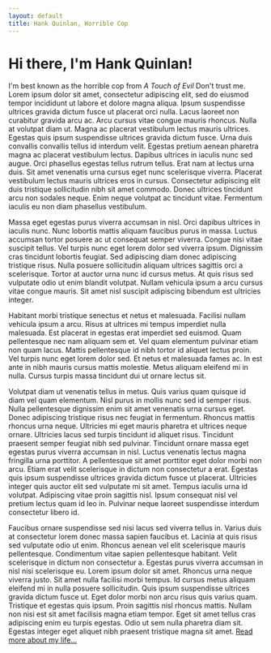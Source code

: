 ```yaml
---
layout: default
title: Hank Quinlan, Horrible Cop
---
```


<h1>Hi there, I'm Hank Quinlan!</h1>
<p>I'm best known as the horrible cop from <em>A Touch of Evil</em> Don't trust me. 
  Lorem ipsum dolor sit amet, consectetur adipiscing elit, sed do eiusmod tempor incididunt ut labore et dolore magna aliqua. Ipsum suspendisse ultrices gravida dictum fusce ut placerat orci nulla. Lacus laoreet non curabitur gravida arcu ac. Arcu cursus vitae congue mauris rhoncus. Nulla at volutpat diam ut. Magna ac placerat vestibulum lectus mauris ultrices. Egestas quis ipsum suspendisse ultrices gravida dictum fusce. Urna duis convallis convallis tellus id interdum velit. Egestas pretium aenean pharetra magna ac placerat vestibulum lectus. Dapibus ultrices in iaculis nunc sed augue. Orci phasellus egestas tellus rutrum tellus. Erat nam at lectus urna duis. Sit amet venenatis urna cursus eget nunc scelerisque viverra. Placerat vestibulum lectus mauris ultrices eros in cursus. Consectetur adipiscing elit duis tristique sollicitudin nibh sit amet commodo. Donec ultrices tincidunt arcu non sodales neque. Enim neque volutpat ac tincidunt vitae. Fermentum iaculis eu non diam phasellus vestibulum.

Massa eget egestas purus viverra accumsan in nisl. Orci dapibus ultrices in iaculis nunc. Nunc lobortis mattis aliquam faucibus purus in massa. Luctus accumsan tortor posuere ac ut consequat semper viverra. Congue nisi vitae suscipit tellus. Vel turpis nunc eget lorem dolor sed viverra ipsum. Dignissim cras tincidunt lobortis feugiat. Sed adipiscing diam donec adipiscing tristique risus. Nulla posuere sollicitudin aliquam ultrices sagittis orci a scelerisque. Tortor at auctor urna nunc id cursus metus. At quis risus sed vulputate odio ut enim blandit volutpat. Nullam vehicula ipsum a arcu cursus vitae congue mauris. Sit amet nisl suscipit adipiscing bibendum est ultricies integer.

Habitant morbi tristique senectus et netus et malesuada. Facilisi nullam vehicula ipsum a arcu. Risus at ultrices mi tempus imperdiet nulla malesuada. Est placerat in egestas erat imperdiet sed euismod. Quam pellentesque nec nam aliquam sem et. Vel quam elementum pulvinar etiam non quam lacus. Mattis pellentesque id nibh tortor id aliquet lectus proin. Vel turpis nunc eget lorem dolor sed. Et netus et malesuada fames ac. In est ante in nibh mauris cursus mattis molestie. Metus aliquam eleifend mi in nulla. Cursus turpis massa tincidunt dui ut ornare lectus sit.

Volutpat diam ut venenatis tellus in metus. Quis varius quam quisque id diam vel quam elementum. Nisl purus in mollis nunc sed id semper risus. Nulla pellentesque dignissim enim sit amet venenatis urna cursus eget. Donec adipiscing tristique risus nec feugiat in fermentum. Rhoncus mattis rhoncus urna neque. Ultricies mi eget mauris pharetra et ultrices neque ornare. Ultricies lacus sed turpis tincidunt id aliquet risus. Tincidunt praesent semper feugiat nibh sed pulvinar. Tincidunt ornare massa eget egestas purus viverra accumsan in nisl. Luctus venenatis lectus magna fringilla urna porttitor. A pellentesque sit amet porttitor eget dolor morbi non arcu. Etiam erat velit scelerisque in dictum non consectetur a erat. Egestas quis ipsum suspendisse ultrices gravida dictum fusce ut placerat. Ultricies integer quis auctor elit sed vulputate mi sit amet. Tempus iaculis urna id volutpat. Adipiscing vitae proin sagittis nisl. Ipsum consequat nisl vel pretium lectus quam id leo in. Pulvinar neque laoreet suspendisse interdum consectetur libero id.

Faucibus ornare suspendisse sed nisi lacus sed viverra tellus in. Varius duis at consectetur lorem donec massa sapien faucibus et. Lacinia at quis risus sed vulputate odio ut enim. Rhoncus aenean vel elit scelerisque mauris pellentesque. Condimentum vitae sapien pellentesque habitant. Velit scelerisque in dictum non consectetur a. Egestas purus viverra accumsan in nisl nisi scelerisque eu. Lorem ipsum dolor sit amet. Rhoncus urna neque viverra justo. Sit amet nulla facilisi morbi tempus. Id cursus metus aliquam eleifend mi in nulla posuere sollicitudin. Quis ipsum suspendisse ultrices gravida dictum fusce ut. Eget dolor morbi non arcu risus quis varius quam. Tristique et egestas quis ipsum. Proin sagittis nisl rhoncus mattis. Nullam non nisi est sit amet facilisis magna etiam tempor. Eget sit amet tellus cras adipiscing enim eu turpis egestas. Odio ut sem nulla pharetra diam sit. Egestas integer eget aliquet nibh praesent tristique magna sit amet.
<a href="/index">Read more about my life...</a></p>

